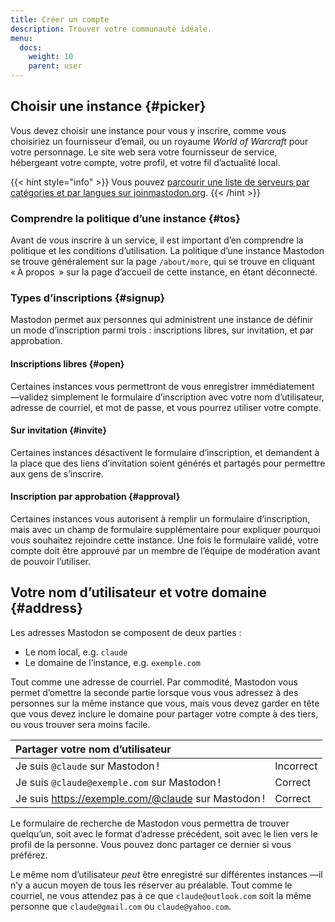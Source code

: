 ```yaml
---
title: Créer un compte
description: Trouver votre communauté idéale.
menu:
  docs:
    weight: 10
    parent: user
---
```


## Choisir une instance {#picker}

Vous devez choisir une instance pour vous y inscrire, comme vous choisiriez un fournisseur d’email, ou un royaume _World of Warcraft_ pour votre personnage. Le site web sera votre fournisseur de service, hébergeant votre compte, votre profil, et votre fil d’actualité local.

{{< hint style="info" >}}
Vous pouvez [parcourir une liste de serveurs par catégories et par langues sur joinmastodon.org](https://joinmastodon.org/#getting-started).
{{< /hint >}}

### Comprendre la politique d’une instance {#tos}

Avant de vous inscrire à un service, il est important d’en comprendre la politique et les conditions d’utilisation. La politique d’une instance Mastodon se trouve généralement sur la page `/about/more`, qui se trouve en cliquant « À propos  » sur la page d’accueil de cette instance, en étant déconnecté.

### Types d’inscriptions {#signup}

Mastodon permet aux personnes qui administrent une instance de définir un mode d’inscription parmi trois : inscriptions libres, sur invitation, et par approbation. 

#### Inscriptions libres {#open}

Certaines instances vous permettront de vous enregistrer immédiatement —validez simplement le formulaire d’inscription avec votre nom d’utilisateur, adresse de courriel, et mot de passe, et vous pourrez utiliser votre compte.

#### Sur invitation {#invite}

Certaines instances désactivent le formulaire d’inscription, et demandent à la place que des liens d’invitation soient générés et partagés pour permettre aux gens de s’inscrire.

#### Inscription par approbation {#approval}

Certaines instances vous autorisent à remplir un formulaire d’inscription, mais avec un champ de formulaire supplémentaire pour expliquer pourquoi vous souhaitez rejoindre cette instance. Une fois le formulaire validé, votre compte doit être approuvé par un membre de l’équipe de modération avant de pouvoir l’utiliser. 

## Votre nom d’utilisateur et votre domaine {#address}


Les adresses Mastodon se composent de deux parties :

* Le nom local, e.g. `claude`
* Le domaine de l’instance, e.g. `exemple.com`

Tout comme une adresse de courriel. Par commodité, Mastodon vous permet d’omettre la seconde partie lorsque vous vous adressez à des personnes sur la même instance que vous, mais vous devez garder en tête que vous devez inclure le domaine pour partager votre compte à des tiers, ou vous trouver sera moins facile.

| Partager votre nom d’utilisateur |  |
| :--- | :--- |
| Je suis `@claude` sur Mastodon ! | Incorrect |
| Je suis `@claude@exemple.com` sur Mastodon ! | Correct |
| Je suis https://exemple.com/@claude sur Mastodon ! | Correct |

Le formulaire de recherche de Mastodon vous permettra de trouver quelqu’un, soit avec le format d’adresse précédent, soit avec le lien vers le profil de la personne. Vous pouvez donc partager ce dernier si vous préférez.

Le même nom d’utilisateur _peut_ être enregistré sur différentes instances —il n’y a aucun moyen de tous les réserver au préalable. Tout comme le courriel, ne vous attendez pas à ce que `claude@outlook.com` soit la même personne que `claude@gmail.com` ou `claude@yahoo.com`.

